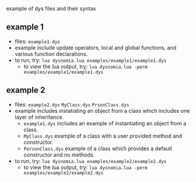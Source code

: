 example of dys files and their syntax

## example 1
- files: ``example1.dys``
- example include update operators, local and global functions, and various function declarations.
- to run, try: ``lua dysnomia.lua examples/example1/example1.dys``
  - to view the lua output, try: ``lua dysnomia.lua -perm examples/example1/example1.dys``

## example 2
- files: ``example2.dys`` ``MyClass.dys`` ``PrsonClass.dys``
- example includes instatiating an object from a class which includes one layer of inheritance.
  - ``example1.dys`` includes an example of instantiating an object from a class.
  - ``MyClass.dys`` example of a class with a user provided method and constructor.
  - ``PersonClass.dys`` example of a class which provides a default constructor and no methods.
- to run, try: ``lua dysnomia.lua examples/example2/example2.dys``
  - to view the lua output, try: ``lua dysnomia.lua -perm examples/example2/example2.dys``
